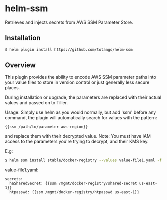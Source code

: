 # helm-ssm
Retrieves and injects secrets from AWS SSM Parameter Store.

## Installation
```bash
$ helm plugin install https://github.com/totango/helm-ssm
```

## Overview
This plugin provides the ability to encode AWS SSM parameter paths into your
value files to store in version control or just generally less secure places.

During installation or upgrade, the parameters are replaced with their actual values
and passed on to Tiller.

Usage:
Simply use helm as you would normally, but add 'ssm' before any command,
the plugin will automatically search for values with the pattern:
```
{{ssm /path/to/parameter aws-region}}
```
and replace them with their decrypted value.
Note: You must have IAM access to the parameters you're trying to decrypt, and their KMS key.


E.g:
```bash
$ helm ssm install stable/docker-registry --values value-file1.yaml -f value-file2.yaml
```

value-file1.yaml:
```
secrets:
  haSharedSecret: {{ssm /mgmt/docker-registry/shared-secret us-east-1}}
  htpasswd: {{ssm /mgmt/docker-registry/htpasswd us-east-1}}
```